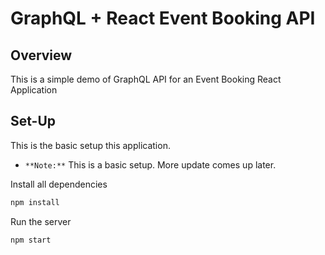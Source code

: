 # GraphQL + React Event Booking API

## Overview

This is a simple demo of GraphQL API for an Event Booking React Application

## Set-Up

This is the basic setup this application.

- `**Note:**` This is a basic setup. More update comes up later.

Install all dependencies

```bash
npm install
```

Run the server

```bash
npm start
```
